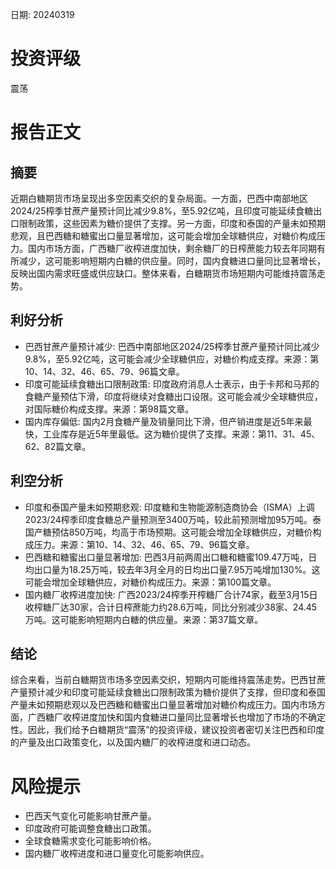 
日期: 20240319

# 投资评级

震荡

# 报告正文

## 摘要

近期白糖期货市场呈现出多空因素交织的复杂局面。一方面，巴西中南部地区2024/25榨季甘蔗产量预计同比减少9.8%，至5.92亿吨，且印度可能延续食糖出口限制政策，这些因素为糖价提供了支撑。另一方面，印度和泰国的产量未如预期悲观，且巴西糖和糖蜜出口量显著增加，这可能会增加全球糖供应，对糖价构成压力。国内市场方面，广西糖厂收榨进度加快，剩余糖厂的日榨蔗能力较去年同期有所减少，这可能影响短期内白糖的供应量。同时，国内食糖进口量同比显著增长，反映出国内需求旺盛或供应缺口。整体来看，白糖期货市场短期内可能维持震荡走势。

## 利好分析

* 巴西甘蔗产量预计减少: 巴西中南部地区2024/25榨季甘蔗产量预计同比减少9.8%，至5.92亿吨，这可能会减少全球糖供应，对糖价构成支撑。来源：第10、14、32、46、65、79、96篇文章。
* 印度可能延续食糖出口限制政策: 印度政府消息人士表示，由于卡邦和马邦的食糖产量预估下滑，印度将继续对食糖出口设限。这可能会减少全球糖供应，对国际糖价构成支撑。来源：第98篇文章。
* 国内库存偏低: 国内2月食糖产量及销量同比下滑，但产销进度是近5年来最快，工业库存是近5年里最低。这为糖价提供了支撑。来源：第11、31、45、62、82篇文章。

## 利空分析

* 印度和泰国产量未如预期悲观: 印度糖和生物能源制造商协会（ISMA）上调2023/24榨季印度食糖总产量预测至3400万吨，较此前预测增加95万吨。泰国产糖预估850万吨，均高于市场预期。这可能会增加全球糖供应，对糖价构成压力。来源：第10、14、32、46、65、79、96篇文章。
* 巴西糖和糖蜜出口量显著增加: 巴西3月前两周出口糖和糖蜜109.47万吨，日均出口量为18.25万吨，较去年3月全月的日均出口量7.95万吨增加130%。这可能会增加全球糖供应，对糖价构成压力。来源：第100篇文章。
* 国内糖厂收榨进度加快: 广西2023/24榨季开榨糖厂合计74家，截至3月15日收榨糖厂达30家，合计日榨蔗能力约28.6万吨，同比分别减少38家、24.45万吨。这可能影响短期内白糖的供应量。来源：第37篇文章。

## 结论

综合来看，当前白糖期货市场多空因素交织，短期内可能维持震荡走势。巴西甘蔗产量预计减少和印度可能延续食糖出口限制政策为糖价提供了支撑，但印度和泰国产量未如预期悲观以及巴西糖和糖蜜出口量显著增加对糖价构成压力。国内市场方面，广西糖厂收榨进度加快和国内食糖进口量同比显著增长也增加了市场的不确定性。因此，我们给予白糖期货“震荡”的投资评级，建议投资者密切关注巴西和印度的产量及出口政策变化，以及国内糖厂的收榨进度和进口动态。

# 风险提示

* 巴西天气变化可能影响甘蔗产量。
* 印度政府可能调整食糖出口政策。
* 全球食糖需求变化可能影响价格。
* 国内糖厂收榨进度和进口量变化可能影响供应。
